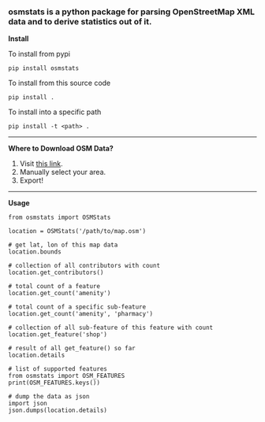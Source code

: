 ### osmstats is a python package for parsing OpenStreetMap XML data and to derive statistics out of it.

**Install**

To install from pypi

    pip install osmstats

To install from this source code

    pip install .

To install into a specific path

    pip install -t <path> .

----

**Where to Download OSM Data?**

1. Visit [this link](http://www.openstreetmap.org/export).
2. Manually select your area.
3. Export!

----

**Usage**

    from osmstats import OSMStats

    location = OSMStats('/path/to/map.osm')

    # get lat, lon of this map data
    location.bounds

    # collection of all contributors with count
    location.get_contributors()

    # total count of a feature
    location.get_count('amenity')

    # total count of a specific sub-feature
    location.get_count('amenity', 'pharmacy')

    # collection of all sub-feature of this feature with count
    location.get_feature('shop')

    # result of all get_feature() so far
    location.details

    # list of supported features
    from osmstats import OSM_FEATURES
    print(OSM_FEATURES.keys())

    # dump the data as json
    import json
    json.dumps(location.details)
